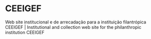 # CEEIGEF
Web site institucional e de arrecadação para a instituição filantrópica CEEIGEF | Institutional and collection web site for the philanthropic institution CEEIGEF
